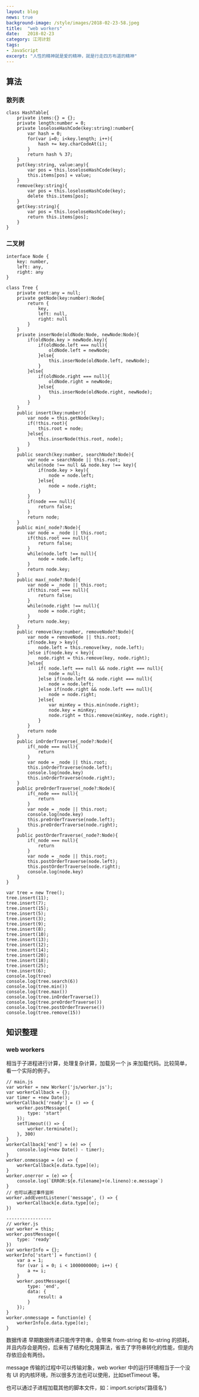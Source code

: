 ```yaml
---
layout: blog
news: true
background-image: /style/images/2018-02-23-58.jpeg
title:  "web workers"
date:   2018-02-23
category: 江河计划
tags:
- JavaScript
excerpt: "人性的精神就是爱的精神，就是行走四方布道的精神"
---
```


## 算法
### 散列表

    class HashTable{
        private items:{} = {};
        private length:number = 0;
        private loseloseHashCode(key:string):number{
            var hash = 0;
            for(var i=0; i<key.length; i++){
                hash += key.charCodeAt(i);
            }
            return hash % 37;
        }
        put(key:string, value:any){
            var pos = this.loseloseHashCode(key);
            this.items[pos] = value;
        }
        remove(key:string){
            var pos = this.loseloseHashCode(key);
            delete this.items[pos];
        }
        get(key:string){
            var pos = this.loseloseHashCode(key);
            return this.items[pos];
        }
    }
    
### 二叉树

    interface Node {
        key: number,
        left: any,
        right: any
    }
    
    class Tree {
        private root:any = null;
        private getNode(key:number):Node{
            return {
                key,
                left: null,
                right: null
            }
        }
        private inserNode(oldNode:Node, newNode:Node){
            if(oldNode.key > newNode.key){
                if(oldNode.left === null){
                    oldNode.left = newNode;
                }else{
                    this.inserNode(oldNode.left, newNode);
                }
            }else{
                if(oldNode.right === null){
                    oldNode.right = newNode;
                }else{
                    this.inserNode(oldNode.right, newNode);
                }
            }
        }
        public insert(key:number){
            var node = this.getNode(key);
            if(!this.root){
                this.root = node;
            }else{
                this.inserNode(this.root, node);
            }
        }
        public search(key:number, searchNode?:Node){
            var node = searchNode || this.root;
            while(node !== null && node.key !== key){
                if(node.key > key){
                    node = node.left;
                }else{
                    node = node.right;
                }
            }
            if(node === null){
                return false;
            }
            return node;
        }
        public min(_node?:Node){
            var node = _node || this.root;
            if(this.root === null){
                return false;
            }
            while(node.left !== null){
                node = node.left;
            }
            return node.key;
        }
        public max(_node?:Node){
            var node = _node || this.root;
            if(this.root === null){
                return false;
            }
            while(node.right !== null){
                node = node.right;
            }
            return node.key;
        }
        public remove(key:number, removeNode?:Node){
            var node = removeNode || this.root;
            if(node.key > key){
                node.left = this.remove(key, node.left);
            }else if(node.key < key){
                node.right = this.remove(key, node.right);
            }else{
                if( node.left === null && node.right === null){
                    node = null;
                }else if(node.left && node.right === null){
                    node = node.left;
                }else if(node.right && node.left === null){
                    node = node.right;
                }else{
                    var minKey = this.min(node.right);
                    node.key = minKey;
                    node.right = this.remove(minKey, node.right);
                }
            }
            return node
        }
        public inOrderTraverse(_node?:Node){
            if(_node === null){
                return
            }
            var node = _node || this.root;
            this.inOrderTraverse(node.left);
            console.log(node.key)
            this.inOrderTraverse(node.right);
        }
        public preOrderTraverse(_node?:Node){
            if(_node === null){
                return
            }
            var node = _node || this.root;
            console.log(node.key)
            this.preOrderTraverse(node.left);
            this.preOrderTraverse(node.right);
        }
        public postOrderTraverse(_node?:Node){
            if(_node === null){
                return
            }
            var node = _node || this.root;
            this.postOrderTraverse(node.left);
            this.postOrderTraverse(node.right);
            console.log(node.key)
        }
    }
    
    var tree = new Tree();
    tree.insert(11);
    tree.insert(7);
    tree.insert(15);
    tree.insert(5);
    tree.insert(3);
    tree.insert(9);
    tree.insert(8);
    tree.insert(10);
    tree.insert(13);
    tree.insert(12);
    tree.insert(14);
    tree.insert(20);
    tree.insert(18);
    tree.insert(25);
    tree.insert(6);
    console.log(tree)
    console.log(tree.search(6))
    console.log(tree.min())
    console.log(tree.max())
    console.log(tree.inOrderTraverse())
    console.log(tree.preOrderTraverse())
    console.log(tree.postOrderTraverse())
    console.log(tree.remove(15))
    
## 知识整理

### web workers

相当于子进程进行计算，处理复杂计算，加载另一个 js 来加载代码。比较简单，看一个实际的例子。

    // main.js
    var worker = new Worker('js/worker.js');
    var workerCallback = {};
    var timer = +new Date();
    workerCallback['ready'] = () => {
        worker.postMessage({
            type: 'start'
        });
        setTimeout(() => {
            worker.terminate();
        }, 300)
    }
    workerCallback['end'] = (e) => {
        console.log(+new Date() - timer);
    }
    worker.onmessage = (e) => {
        workerCallback[e.data.type](e);
    }
    worker.onerror = (e) => {
        console.log(`ERROR:${e.filename}+(e.lineno):e.message`)
    }
    // 也可以通过事件监听
    worker.addEventListener('message', () => {
        workerCallback[e.data.type](e);
    })
    
    -----------------
    // worker.js
    var worker = this;
    worker.postMessage({
        type: 'ready'
    })
    var workerInfo = {};
    workerInfo['start'] = function() {
        var a = 1;
        for (var i = 0; i < 1000000000; i++) {
            a += i;
        }
        worker.postMessage({
            type: 'end',
            data: {
                result: a
            }
        });
    }
    worker.onmessage = function(e) {
        workerInfo[e.data.type](e);
    }
    
数据传递 早期数据传递只能传字符串，会带来 from-string 和 to-string 的损耗，并且内存会是两份，后来有了结构化克隆算法，省去了字符串转化的性能，但是内存依旧会有两份。
    
message 传输的过程中可以传输对象，web worker 中的运行环境相当于一个没有 UI 的内核环境，所以很多方法也可以使用，比如setTimeout 等。

也可以通过子进程加载其他的脚本文件，如：import.scripts('路径名')